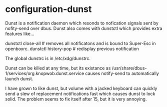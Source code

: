 # configuration-dunst

Dunst is a notification daemon which resonds to nofication signals sent by nofity-send over dbus. Dunst also comes with dunstctl which provides extra features like...

dunstctl close-all # removes all notificatons and is bound to Super-Esc in openboxrc.
dunstctl history-pop # redisplay previous notification

The global dunstrc is in /etc/xdg/dunstrc.

Dunst can be killed at any time, but its existance as /usr/share/dbus-1/services/org.knopwob.dunst.service causes notify-send to automatically launch dunst.

I have grown to like dunst, but volume with a jacked keyboard can quickly send a slew of replacement notifications fast which causes dunst to lock solid. The problem seems to fix itself after 15, but it is very annoying.

